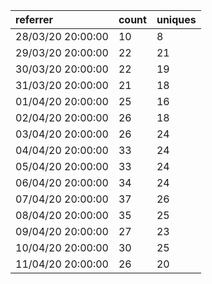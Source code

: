 | referrer          | count | uniques |
| :---------------- | :---- | :------ |
| 28/03/20 20:00:00 | 10    | 8       |
| 29/03/20 20:00:00 | 22    | 21      |
| 30/03/20 20:00:00 | 22    | 19      |
| 31/03/20 20:00:00 | 21    | 18      |
| 01/04/20 20:00:00 | 25    | 16      |
| 02/04/20 20:00:00 | 26    | 18      |
| 03/04/20 20:00:00 | 26    | 24      |
| 04/04/20 20:00:00 | 33    | 24      |
| 05/04/20 20:00:00 | 33    | 24      |
| 06/04/20 20:00:00 | 34    | 24      |
| 07/04/20 20:00:00 | 37    | 26      |
| 08/04/20 20:00:00 | 35    | 25      |
| 09/04/20 20:00:00 | 27    | 23      |
| 10/04/20 20:00:00 | 30    | 25      |
| 11/04/20 20:00:00 | 26    | 20      |